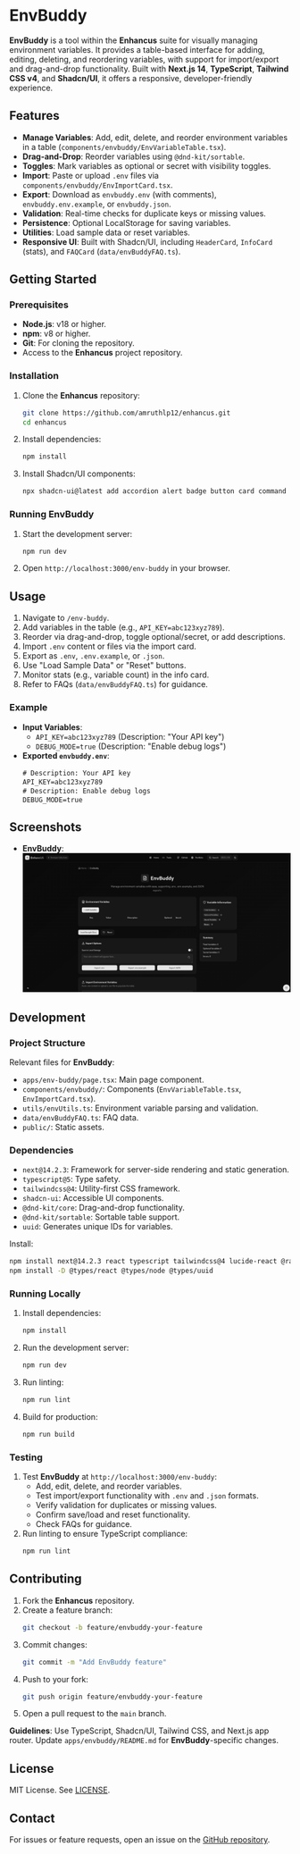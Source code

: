 # EnvBuddy

**EnvBuddy** is a tool within the **Enhancus** suite for visually managing environment variables. It provides a table-based interface for adding, editing, deleting, and reordering variables, with support for import/export and drag-and-drop functionality. Built with **Next.js 14**, **TypeScript**, **Tailwind CSS v4**, and **Shadcn/UI**, it offers a responsive, developer-friendly experience.

## Features
- **Manage Variables**: Add, edit, delete, and reorder environment variables in a table (`components/envbuddy/EnvVariableTable.tsx`).
- **Drag-and-Drop**: Reorder variables using `@dnd-kit/sortable`.
- **Toggles**: Mark variables as optional or secret with visibility toggles.
- **Import**: Paste or upload `.env` files via `components/envbuddy/EnvImportCard.tsx`.
- **Export**: Download as `envbuddy.env` (with comments), `envbuddy.env.example`, or `envbuddy.json`.
- **Validation**: Real-time checks for duplicate keys or missing values.
- **Persistence**: Optional LocalStorage for saving variables.
- **Utilities**: Load sample data or reset variables.
- **Responsive UI**: Built with Shadcn/UI, including `HeaderCard`, `InfoCard` (stats), and `FAQCard` (`data/envBuddyFAQ.ts`).

## Getting Started

### Prerequisites
- **Node.js**: v18 or higher.
- **npm**: v8 or higher.
- **Git**: For cloning the repository.
- Access to the **Enhancus** project repository.

### Installation
1. Clone the **Enhancus** repository:
   ```bash
   git clone https://github.com/amruthlp12/enhancus.git
   cd enhancus
   ```
2. Install dependencies:
   ```bash
   npm install
   ```
3. Install Shadcn/UI components:
   ```bash
   npx shadcn-ui@latest add accordion alert badge button card command dialog dropdown-menu input label popover separator slider switch table textarea tabs
   ```

### Running EnvBuddy
1. Start the development server:
   ```bash
   npm run dev
   ```
2. Open `http://localhost:3000/env-buddy` in your browser.

## Usage
1. Navigate to `/env-buddy`.
2. Add variables in the table (e.g., `API_KEY=abc123xyz789`).
3. Reorder via drag-and-drop, toggle optional/secret, or add descriptions.
4. Import `.env` content or files via the import card.
5. Export as `.env`, `.env.example`, or `.json`.
6. Use "Load Sample Data" or "Reset" buttons.
7. Monitor stats (e.g., variable count) in the info card.
8. Refer to FAQs (`data/envBuddyFAQ.ts`) for guidance.

### Example
- **Input Variables**:
  - `API_KEY=abc123xyz789` (Description: "Your API key")
  - `DEBUG_MODE=true` (Description: "Enable debug logs")
- **Exported `envbuddy.env`**:
  ```env
  # Description: Your API key
  API_KEY=abc123xyz789
  # Description: Enable debug logs
  DEBUG_MODE=true
  ```

## Screenshots
- **EnvBuddy**: ![EnvBuddy](../../screenshots/envbuddy.png)

## Development

### Project Structure
Relevant files for **EnvBuddy**:
- `apps/env-buddy/page.tsx`: Main page component.
- `components/envbuddy/`: Components (`EnvVariableTable.tsx`, `EnvImportCard.tsx`).
- `utils/envUtils.ts`: Environment variable parsing and validation.
- `data/envBuddyFAQ.ts`: FAQ data.
- `public/`: Static assets.

### Dependencies
- `next@14.2.3`: Framework for server-side rendering and static generation.
- `typescript@5`: Type safety.
- `tailwindcss@4`: Utility-first CSS framework.
- `shadcn-ui`: Accessible UI components.
- `@dnd-kit/core`: Drag-and-drop functionality.
- `@dnd-kit/sortable`: Sortable table support.
- `uuid`: Generates unique IDs for variables.

Install:
```bash
npm install next@14.2.3 react typescript tailwindcss@4 lucide-react @radix-ui/react-* @dnd-kit/core @dnd-kit/sortable uuid
npm install -D @types/react @types/node @types/uuid
```

### Running Locally
1. Install dependencies:
   ```bash
   npm install
   ```
2. Run the development server:
   ```bash
   npm run dev
   ```
3. Run linting:
   ```bash
   npm run lint
   ```
4. Build for production:
   ```bash
   npm run build
   ```

### Testing
1. Test **EnvBuddy** at `http://localhost:3000/env-buddy`:
   - Add, edit, delete, and reorder variables.
   - Test import/export functionality with `.env` and `.json` formats.
   - Verify validation for duplicates or missing values.
   - Confirm save/load and reset functionality.
   - Check FAQs for guidance.
2. Run linting to ensure TypeScript compliance:
   ```bash
   npm run lint
   ```

## Contributing
1. Fork the **Enhancus** repository.
2. Create a feature branch:
   ```bash
   git checkout -b feature/envbuddy-your-feature
   ```
3. Commit changes:
   ```bash
   git commit -m "Add EnvBuddy feature"
   ```
4. Push to your fork:
   ```bash
   git push origin feature/envbuddy-your-feature
   ```
5. Open a pull request to the `main` branch.

**Guidelines**: Use TypeScript, Shadcn/UI, Tailwind CSS, and Next.js app router. Update `apps/envbuddy/README.md` for **EnvBuddy**-specific changes.

## License
MIT License. See [LICENSE](../../LICENSE).

## Contact
For issues or feature requests, open an issue on the [GitHub repository](https://github.com/amruthlp12/enhancus/issues).